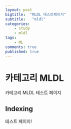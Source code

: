 ```yaml
---
layout: post
bigtitle:  "MLDL 테스트페이지"
subtitle:   "mldl"
categories:
    - study
    - mldl
tags:
    - ML
comments: true
published: true
---
```

# 카테고리 MLDL 

카테고리 MLDL 테스트 페이지

## Indexing

테스트 페이지!
